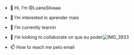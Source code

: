 - 👋 Hi, I’m @LuanaSilvaaa
- 👀 I’m interested in  aprender mais
- 🌱 I’m currently learnin
- 💞️ I’m looking to collaborate on que eu poder![IMG_3933](https://github.com/LuanaSilvaaa/LuanaSilvaaa/assets/135499269/61f1fc38-1e05-4e73-bfe2-5a87f150abee)

- 📫 How to reach me  pelo email

<!---
LuanaSilvaaa/LuanaSilvaaa is a ✨ special ✨ repository because its `README.md` (this file) appears on your GitHub profile.
You can click the Preview link to take a look at your changes.
--->
